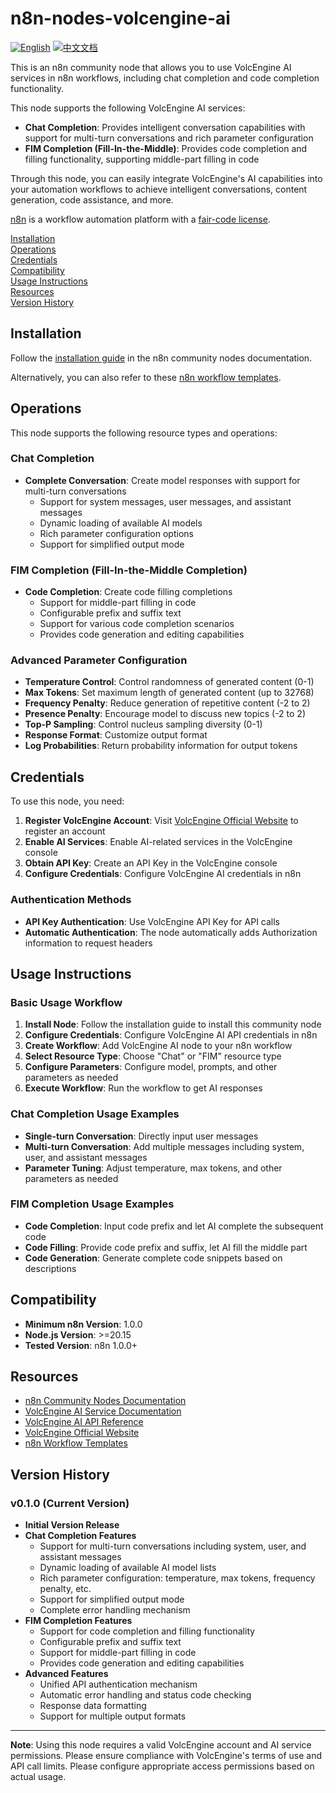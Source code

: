 # n8n-nodes-volcengine-ai

[![English](https://img.shields.io/badge/English-Click-yellow)](README.md)
[![中文文档](https://img.shields.io/badge/中文文档-点击查看-orange)](README-zh.md)

This is an n8n community node that allows you to use VolcEngine AI services in n8n workflows, including chat completion and code completion functionality.

This node supports the following VolcEngine AI services:
- **Chat Completion**: Provides intelligent conversation capabilities with support for multi-turn conversations and rich parameter configuration
- **FIM Completion (Fill-In-the-Middle)**: Provides code completion and filling functionality, supporting middle-part filling in code

Through this node, you can easily integrate VolcEngine's AI capabilities into your automation workflows to achieve intelligent conversations, content generation, code assistance, and more.

[n8n](https://n8n.io/) is a workflow automation platform with a [fair-code license](https://docs.n8n.io/reference/license/).

[Installation](#installation)  
[Operations](#operations)  
[Credentials](#credentials)  
[Compatibility](#compatibility)  
[Usage Instructions](#usage-instructions)  
[Resources](#resources)  
[Version History](#version-history)  

## Installation

Follow the [installation guide](https://docs.n8n.io/integrations/community-nodes/installation/) in the n8n community nodes documentation.

Alternatively, you can also refer to these [n8n workflow templates](https://github.com/crazyyanchao/n8n-workflow-template).

## Operations

This node supports the following resource types and operations:

### Chat Completion
- **Complete Conversation**: Create model responses with support for multi-turn conversations
  - Support for system messages, user messages, and assistant messages
  - Dynamic loading of available AI models
  - Rich parameter configuration options
  - Support for simplified output mode

### FIM Completion (Fill-In-the-Middle Completion)
- **Code Completion**: Create code filling completions
  - Support for middle-part filling in code
  - Configurable prefix and suffix text
  - Support for various code completion scenarios
  - Provides code generation and editing capabilities

### Advanced Parameter Configuration
- **Temperature Control**: Control randomness of generated content (0-1)
- **Max Tokens**: Set maximum length of generated content (up to 32768)
- **Frequency Penalty**: Reduce generation of repetitive content (-2 to 2)
- **Presence Penalty**: Encourage model to discuss new topics (-2 to 2)
- **Top-P Sampling**: Control nucleus sampling diversity (0-1)
- **Response Format**: Customize output format
- **Log Probabilities**: Return probability information for output tokens

## Credentials

To use this node, you need:

1. **Register VolcEngine Account**: Visit [VolcEngine Official Website](https://www.volcengine.com/) to register an account
2. **Enable AI Services**: Enable AI-related services in the VolcEngine console
3. **Obtain API Key**: Create an API Key in the VolcEngine console
4. **Configure Credentials**: Configure VolcEngine AI credentials in n8n

### Authentication Methods
- **API Key Authentication**: Use VolcEngine API Key for API calls
- **Automatic Authentication**: The node automatically adds Authorization information to request headers

## Usage Instructions

### Basic Usage Workflow

1. **Install Node**: Follow the installation guide to install this community node
2. **Configure Credentials**: Configure VolcEngine AI API credentials in n8n
3. **Create Workflow**: Add VolcEngine AI node to your n8n workflow
4. **Select Resource Type**: Choose "Chat" or "FIM" resource type
5. **Configure Parameters**: Configure model, prompts, and other parameters as needed
6. **Execute Workflow**: Run the workflow to get AI responses

### Chat Completion Usage Examples

- **Single-turn Conversation**: Directly input user messages
- **Multi-turn Conversation**: Add multiple messages including system, user, and assistant messages
- **Parameter Tuning**: Adjust temperature, max tokens, and other parameters as needed

### FIM Completion Usage Examples

- **Code Completion**: Input code prefix and let AI complete the subsequent code
- **Code Filling**: Provide code prefix and suffix, let AI fill the middle part
- **Code Generation**: Generate complete code snippets based on descriptions

## Compatibility

- **Minimum n8n Version**: 1.0.0
- **Node.js Version**: >=20.15
- **Tested Version**: n8n 1.0.0+

## Resources

* [n8n Community Nodes Documentation](https://docs.n8n.io/integrations/#community-nodes)
* [VolcEngine AI Service Documentation](https://www.volcengine.com/docs/82379/1099475)
* [VolcEngine AI API Reference](https://www.volcengine.com/docs/82379/1099475)
* [VolcEngine Official Website](https://www.volcengine.com/)
* [n8n Workflow Templates](https://github.com/crazyyanchao/n8n-workflow-template)

## Version History

### v0.1.0 (Current Version)
- **Initial Version Release**
- **Chat Completion Features**
  - Support for multi-turn conversations including system, user, and assistant messages
  - Dynamic loading of available AI model lists
  - Rich parameter configuration: temperature, max tokens, frequency penalty, etc.
  - Support for simplified output mode
  - Complete error handling mechanism
- **FIM Completion Features**
  - Support for code completion and filling functionality
  - Configurable prefix and suffix text
  - Support for middle-part filling in code
  - Provides code generation and editing capabilities
- **Advanced Features**
  - Unified API authentication mechanism
  - Automatic error handling and status code checking
  - Response data formatting
  - Support for multiple output formats

---

**Note**: Using this node requires a valid VolcEngine account and AI service permissions. Please ensure compliance with VolcEngine's terms of use and API call limits. Please configure appropriate access permissions based on actual usage.
